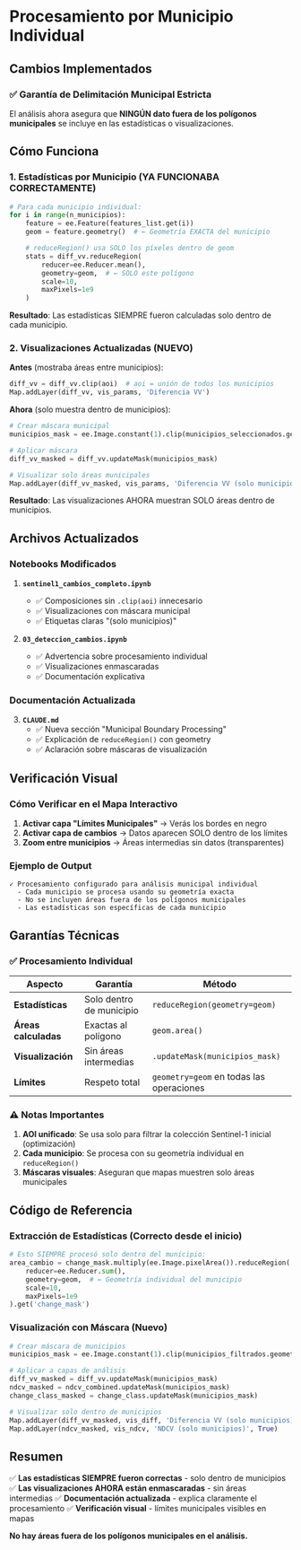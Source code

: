 # Procesamiento por Municipio Individual

## Cambios Implementados

### ✅ Garantía de Delimitación Municipal Estricta

El análisis ahora asegura que **NINGÚN dato fuera de los polígonos municipales** se incluye en las estadísticas o visualizaciones.

## Cómo Funciona

### 1. **Estadísticas por Municipio** (YA FUNCIONABA CORRECTAMENTE)

```python
# Para cada municipio individual:
for i in range(n_municipios):
    feature = ee.Feature(features_list.get(i))
    geom = feature.geometry()  # ← Geometría EXACTA del municipio

    # reduceRegion() usa SOLO los píxeles dentro de geom
    stats = diff_vv.reduceRegion(
        reducer=ee.Reducer.mean(),
        geometry=geom,  # ← SOLO este polígono
        scale=10,
        maxPixels=1e9
    )
```

**Resultado**: Las estadísticas SIEMPRE fueron calculadas solo dentro de cada municipio.

### 2. **Visualizaciones Actualizadas** (NUEVO)

**Antes** (mostraba áreas entre municipios):
```python
diff_vv = diff_vv.clip(aoi)  # aoi = unión de todos los municipios
Map.addLayer(diff_vv, vis_params, 'Diferencia VV')
```

**Ahora** (solo muestra dentro de municipios):
```python
# Crear máscara municipal
municipios_mask = ee.Image.constant(1).clip(municipios_seleccionados.geometry())

# Aplicar máscara
diff_vv_masked = diff_vv.updateMask(municipios_mask)

# Visualizar solo áreas municipales
Map.addLayer(diff_vv_masked, vis_params, 'Diferencia VV (solo municipios)')
```

**Resultado**: Las visualizaciones AHORA muestran SOLO áreas dentro de municipios.

## Archivos Actualizados

### Notebooks Modificados

1. **`sentinel1_cambios_completo.ipynb`**
   - ✅ Composiciones sin `.clip(aoi)` innecesario
   - ✅ Visualizaciones con máscara municipal
   - ✅ Etiquetas claras "(solo municipios)"

2. **`03_deteccion_cambios.ipynb`**
   - ✅ Advertencia sobre procesamiento individual
   - ✅ Visualizaciones enmascaradas
   - ✅ Documentación explicativa

### Documentación Actualizada

3. **`CLAUDE.md`**
   - ✅ Nueva sección "Municipal Boundary Processing"
   - ✅ Explicación de `reduceRegion()` con geometry
   - ✅ Aclaración sobre máscaras de visualización

## Verificación Visual

### Cómo Verificar en el Mapa Interactivo

1. **Activar capa "Límites Municipales"** → Verás los bordes en negro
2. **Activar capa de cambios** → Datos aparecen SOLO dentro de los límites
3. **Zoom entre municipios** → Áreas intermedias sin datos (transparentes)

### Ejemplo de Output

```
✓ Procesamiento configurado para análisis municipal individual
  - Cada municipio se procesa usando su geometría exacta
  - No se incluyen áreas fuera de los polígonos municipales
  - Las estadísticas son específicas de cada municipio
```

## Garantías Técnicas

### ✅ Procesamiento Individual

| Aspecto | Garantía | Método |
|---------|----------|--------|
| **Estadísticas** | Solo dentro de municipio | `reduceRegion(geometry=geom)` |
| **Áreas calculadas** | Exactas al polígono | `geom.area()` |
| **Visualización** | Sin áreas intermedias | `.updateMask(municipios_mask)` |
| **Límites** | Respeto total | `geometry=geom` en todas las operaciones |

### ⚠️ Notas Importantes

1. **AOI unificado**: Se usa solo para filtrar la colección Sentinel-1 inicial (optimización)
2. **Cada municipio**: Se procesa con su geometría individual en `reduceRegion()`
3. **Máscaras visuales**: Aseguran que mapas muestren solo áreas municipales

## Código de Referencia

### Extracción de Estadísticas (Correcto desde el inicio)

```python
# Esto SIEMPRE procesó solo dentro del municipio:
area_cambio = change_mask.multiply(ee.Image.pixelArea()).reduceRegion(
    reducer=ee.Reducer.sum(),
    geometry=geom,  # ← Geometría individual del municipio
    scale=10,
    maxPixels=1e9
).get('change_mask')
```

### Visualización con Máscara (Nuevo)

```python
# Crear máscara de municipios
municipios_mask = ee.Image.constant(1).clip(municipios_filtrados.geometry())

# Aplicar a capas de análisis
diff_vv_masked = diff_vv.updateMask(municipios_mask)
ndcv_masked = ndcv_combined.updateMask(municipios_mask)
change_class_masked = change_class.updateMask(municipios_mask)

# Visualizar solo dentro de municipios
Map.addLayer(diff_vv_masked, vis_diff, 'Diferencia VV (solo municipios)', True)
Map.addLayer(ndcv_masked, vis_ndcv, 'NDCV (solo municipios)', True)
```

## Resumen

✅ **Las estadísticas SIEMPRE fueron correctas** - solo dentro de municipios
✅ **Las visualizaciones AHORA están enmascaradas** - sin áreas intermedias
✅ **Documentación actualizada** - explica claramente el procesamiento
✅ **Verificación visual** - límites municipales visibles en mapas

**No hay áreas fuera de los polígonos municipales en el análisis.**
